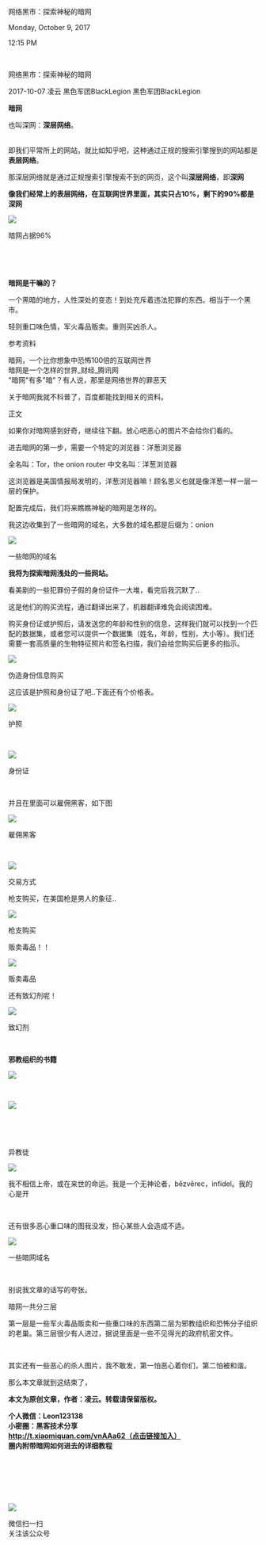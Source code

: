 网络黑市：探索神秘的暗网

Monday, October 9, 2017

12:15 PM

 

网络黑市：探索神秘的暗网

2017-10-07 凌云 黑色军团BlackLegion 黑色军团BlackLegion

**暗网**

也叫深网：**深层网络**。\
 

即我们平常所上的网站，就比如知乎吧，这种通过正规的搜索引擎搜到的网站都是**表层网络**。

那深层网络就是通过正规搜索引擎搜索不到的网页，这个叫**深层网络**，即**深网**

**像我们经常上的表层网络，在互联网世界里面，其实只占10%，剩下的90%都是深网**

![](030_网络黑市：探索神秘的暗网_000.png)

暗网占据96%

 

 

**暗网是干嘛的？**

一个黑暗的地方，人性深处的变态！到处充斥着违法犯罪的东西。相当于一个黑市。

轻则重口味色情，军火毒品贩卖。重则买凶杀人。

参考资料

暗网，一个比你想象中恐怖100倍的互联网世界\
暗网是一个怎样的世界_财经_腾讯网\
"暗网"有多"暗"？有人说，那里是网络世界的罪恶天

关于暗网我就不科普了，百度都能找到相关的资料。

正文

如果你对暗网感到好奇，继续往下翻。放心吧恶心的图片不会给你们看的。

进去暗网的第一步，需要一个特定的浏览器：洋葱浏览器

全名叫：Tor，the onion router 中文名叫：洋葱浏览器

这浏览器是美国情报局发明的，洋葱浏览器嘛！顾名思义也就是像洋葱一样一层一层的保护。

配置完成后，我们将来瞧瞧神秘的暗网是怎样的。

我这边收集到了一些暗网的域名，大多数的域名都是后缀为：onion

![](030_网络黑市：探索神秘的暗网_001.png)

一些暗网的域名

**我将为探索暗网浅处的一些网站。**

看美剧的一些犯罪份子假的身份证件一大堆，看完后我沉默了..

这是他们的购买流程，通过翻译出来了，机器翻译难免会阅读困难。

购买身份证或护照后，请发送您的年龄和性别的信息，这样我们就可以找到一个匹配的数据集，或者您可以提供一个数据集（姓名，年龄，性别，大小等）。我们还需要一套高质量的生物特征照片和签名扫描，我们会给您购买后更多的指示。

![](030_网络黑市：探索神秘的暗网_001.png)

伪造身份信息购买

这应该是护照和身份证了吧..下面还有个价格表。

![](030_网络黑市：探索神秘的暗网_001.png)

护照

 

![](030_网络黑市：探索神秘的暗网_001.png)

身份证

 

并且在里面可以雇佣黑客，如下图

![](030_网络黑市：探索神秘的暗网_001.png)

雇佣黑客

 

![](030_网络黑市：探索神秘的暗网_001.png)

交易方式

枪支购买，在美国枪是男人的象征..

![](030_网络黑市：探索神秘的暗网_001.png)

枪支购买

贩卖毒品！！

![](030_网络黑市：探索神秘的暗网_001.png)

贩卖毒品

还有致幻剂呢！

![](030_网络黑市：探索神秘的暗网_001.png)

致幻剂

 

**邪教组织的书籍**

![](030_网络黑市：探索神秘的暗网_001.png)

 

![](030_网络黑市：探索神秘的暗网_001.png)

 

 

异教徒

![](030_网络黑市：探索神秘的暗网_001.png)

我不相信上帝，或在来世的命运。我是一个无神论者，bězvěrec，infidel。我的心是开

 

还有很多恶心重口味的图我没发，担心某些人会造成不适。

![](030_网络黑市：探索神秘的暗网_001.png)

一些暗网域名

 

别说我文章的话写的夸张。

暗网一共分三层

第一层是一些军火毒品贩卖和一些重口味的东西第二层为邪教组织和恐怖分子组织的老巢。第三层很少有人进过，据说里面是一些不见得光的政府机密文件。

 

其实还有一些恶心的杀人图片，我不敢发，第一怕恶心着你们，第二怕被和谐。

那么本文章就到这结束了，

**本文为原创文章，作者：凌云。转载请保留版权。**

**个人微信：Leon123138\
小密圈：黑客技术分享\
<http://t.xiaomiquan.com/vnAAa62（点击链接加入）>\
圈内附带暗网如何进去的详细教程**

 

 

 

![](media/image3.png)

微信扫一扫\
关注该公众号
